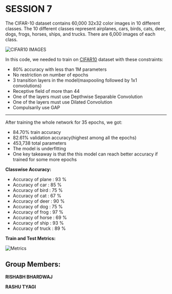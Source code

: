 # SESSION 7

The CIFAR-10 dataset contains 60,000 32x32 color images in 10 different classes. The 10 different classes represent airplanes, cars, birds, cats, deer, dogs, frogs, horses, ships, and trucks. There are 6,000 images of each class.

![CIFAR10 IMAGES](https://storage.googleapis.com/kaggle-competitions/kaggle/3649/media/cifar-10.png)

In this code, we needed to train on [CIFAR10](https://www.cs.toronto.edu/~kriz/cifar.html) dataset with these constraints:

* 80% accuracy with less than 1M parameters
* No restriction on number of epochs
* 3 transition layers in the model(maxpooling followed by 1x1 convolutions)
* Receptive field of more than 44
* One of the layers must use Depthwise Separable Convolution
* One of the layers must use Dilated Convolution
* Compulsarily use GAP

---

After training the whole network for 35 epochs, we got:

* 84.70% train accuracy
* 82.61% validation accuracy(highest among all the epochs)
* 453,738 total parameters
* The model is underfitting
* One key takeaway is that the this model can reach better accuracy if trained for some more epochs

**Classwise Accuracy:**
  * Accuracy of plane : 93 %
  * Accuracy of   car : 85 %
  * Accuracy of  bird : 75 %
  * Accuracy of   cat : 67 %
  * Accuracy of  deer : 90 %
  * Accuracy of   dog : 75 %
  * Accuracy of  frog : 97 %
  * Accuracy of horse : 69 %
  * Accuracy of  ship : 93 %
  * Accuracy of truck : 89 %
  
  **Train and Test Metrics:**
  
  ![Metrics]()
  
  ## Group Members:
  **RISHABH BHARDWAJ**
  
  **RASHU TYAGI**
  
